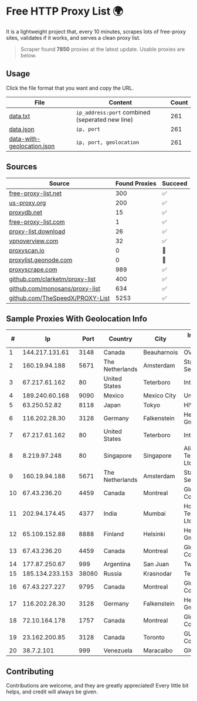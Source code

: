 
# Free HTTP Proxy List 🌍

It is a lightweight project that, every 10 minutes, scrapes lots of free-proxy sites, validates if it works, and serves a clean proxy list.


> Scraper found **7850** proxies at the latest update. Usable proxies are below.

## Usage

Click the file format that you want and copy the URL.


|File|Content|Count|
|----|-------|-----|
|[data.txt](https://raw.githubusercontent.com/themiralay/Proxy-List-World/master/data.txt)|`ip_address:port` combined (seperated new line)|261|
|[data.json](https://raw.githubusercontent.com/themiralay/Proxy-List-World/master/data.json)|`ip, port`|261|
|[data-with-geolocation.json](https://raw.githubusercontent.com/themiralay/Proxy-List-World/master/data-with-geolocation.json)|`ip, port, geolocation`|261|

## Sources

|Source|Found Proxies|Succeed|
|------|-------------|-------|
|[free-proxy-list.net](https://free-proxy-list.net)|300|✅|
|[us-proxy.org](https://www.us-proxy.org)|200|✅|
|[proxydb.net](http://proxydb.net)|15|✅|
|[free-proxy-list.com](https://free-proxy-list.com/?page=&port=&type%5B%5D=http&type%5B%5D=https&up_time=0&search=Search)|1|✅|
|[proxy-list.download](https://www.proxy-list.download/HTTP)|26|✅|
|[vpnoverview.com](https://vpnoverview.com/privacy/anonymous-browsing/free-proxy-servers)|32|✅|
|[proxyscan.io](https://www.proxyscan.io)|0|🚫|
|[proxylist.geonode.com](https://proxylist.geonode.com/api/proxy-list?limit=300&page=1&sort_by=lastChecked&sort_type=desc&protocols=http,https)|0|🚫|
|[proxyscrape.com](https://api.proxyscrape.com/v2/?request=displayproxies&protocol=http&timeout=10000&country=all&ssl=all&anonymity=all)|989|✅|
|[github.com/clarketm/proxy-list](https://raw.githubusercontent.com/clarketm/proxy-list/master/proxy-list-raw.txt)|400|✅|
|[github.com/monosans/proxy-list](https://raw.githubusercontent.com/monosans/proxy-list/main/proxies/http.txt)|634|✅|
|[github.com/TheSpeedX/PROXY-List](https://raw.githubusercontent.com/TheSpeedX/PROXY-List/master/http.txt)|5253|✅|


## Sample Proxies With Geolocation Info

|#|Ip|Port|Country|City|Internet Service Provider|
|-|--|----|-------|----|-------------------------|
|1|144.217.131.61|3148|Canada|Beauharnois|OVH Hosting|
|2|160.19.94.188|5671|The Netherlands|Amsterdam|Stallion Network Services Limited|
|3|67.217.61.162|80|United States|Teterboro|Interserver, Inc|
|4|189.240.60.168|9090|Mexico|Mexico City|Uninet S.A. de C.V.|
|5|63.250.52.82|8118|Japan|Tokyo|HIVELOCITY, Inc.|
|6|116.202.28.30|3128|Germany|Falkenstein|Hetzner Online GmbH|
|7|67.217.61.162|80|United States|Teterboro|Interserver, Inc|
|8|8.219.97.248|80|Singapore|Singapore|Alibaba (US) Technology Co., Ltd.|
|9|160.19.94.188|5671|The Netherlands|Amsterdam|Stallion Network Services Limited|
|10|67.43.236.20|4459|Canada|Montreal|GloboTech Communications|
|11|202.94.174.45|4377|India|Mumbai|HostRoyale Technologies Pvt Ltd|
|12|65.109.152.88|8888|Finland|Helsinki|Hetzner Online GmbH|
|13|67.43.236.20|4459|Canada|Montreal|GloboTech Communications|
|14|177.87.250.67|999|Argentina|San Juan|Twainsat SRL|
|15|185.134.233.153|38080|Russia|Krasnodar|TeleMaks Ltd|
|16|67.43.227.227|9795|Canada|Montreal|GloboTech Communications|
|17|116.202.28.30|3128|Germany|Falkenstein|Hetzner Online GmbH|
|18|72.10.164.178|1757|Canada|Montreal|GloboTech Communications|
|19|23.162.200.85|3128|Canada|Toronto|GLOBALTELEHOST Corp.|
|20|38.7.2.101|999|Venezuela|Maracaibo|GIGAPOP, C.A.|



## Contributing

Contributions are welcome, and they are greatly appreciated! Every
little bit helps, and credit will always be given.

